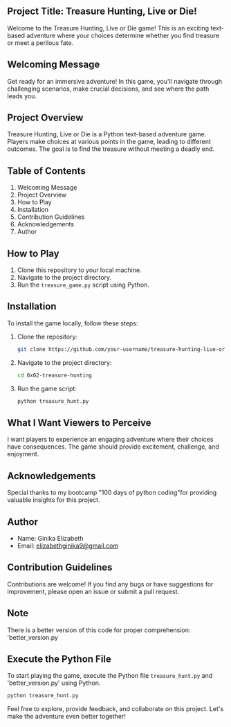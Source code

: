 ## Project Title:  Treasure Hunting, Live or Die!

Welcome to the Treasure Hunting, Live or Die game! This is an exciting text-based adventure where your choices determine whether you find treasure or meet a perilous fate.

## Welcoming Message

Get ready for an immersive adventure! In this game, you'll navigate through challenging scenarios, make crucial decisions, and see where the path leads you.

## Project Overview

Treasure Hunting, Live or Die is a Python text-based adventure game. Players make choices at various points in the game, leading to different outcomes. The goal is to find the treasure without meeting a deadly end.

## Table of Contents

1. Welcoming Message
2. Project Overview
3. How to Play
4. Installation
5. Contribution Guidelines
6. Acknowledgements
7. Author

## How to Play

1. Clone this repository to your local machine.
2. Navigate to the project directory.
3. Run the `treasure_game.py` script using Python.

## Installation

To install the game locally, follow these steps:

1. Clone the repository:
   ```bash
   git clone https://github.com/your-username/treasure-hunting-live-or-die.git
   ```
2. Navigate to the project directory:
   ```bash
   cd 0x02-treasure-hunting
   ```
3. Run the game script:
   ```bash
   python treasure_hunt.py
   ```

## What I Want Viewers to Perceive

I want players to experience an engaging adventure where their choices have consequences. The game should provide excitement, challenge, and enjoyment.

## Acknowledgements

Special thanks to my bootcamp "100 days of python coding"for providing valuable insights for this project.
## Author

- Name: Ginika Elizabeth
- Email: elizabethginika9@gmail.com

## Contribution Guidelines

Contributions are welcome! If you find any bugs or have suggestions for improvement, please open an issue or submit a pull request.

## Note

There is a better version of this code for proper comprehension: 'better_version.py

## Execute the Python File

To start playing the game, execute the Python file `treasure_hunt.py` and 'better_version.py'  using Python.

```bash
python treasure_hunt.py
```

Feel free to explore, provide feedback, and collaborate on this project. Let's make the adventure even better together!

